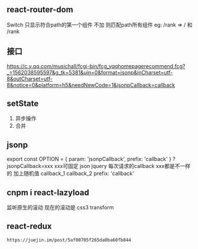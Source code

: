 ## react-router-dom 
Switch 只显示符合path的第一个组件
不加 则匹配path所有组件  eg: /rank  =>  /  和 /rank

## 接口
https://c.y.qq.com/musichall/fcgi-bin/fcg_yqqhomepagerecommend.fcg?_=1562038595597&g_tk=5381&uin=0&format=jsonp&inCharset=utf-8&outCharset=utf-8&notice=0&platform=h5&needNewCode=1&jsonpCallback=callback

## setState
1. 异步操作
2. 合并

## jsonp
export const OPTION = {
  param: 'jsonpCallback',
  prefix: 'callback'
}
?jsonpCallback=xxx
xxx可固定
json jquery
每次请求的callback xxx都是不一样的 加上随机值
callback_1
callback_2
prefix: 'callback'

## cnpm i react-lazyload
监听原生的滚动
现在的滚动是  css3 transform


## react-redux
`https://juejin.im/post/5af00705f265da0ba60fb844`